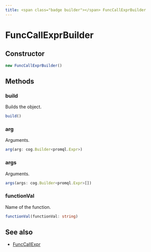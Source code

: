 ```yaml
---
title: <span class="badge builder"></span> FuncCallExprBuilder
---
```

# <span class="badge builder"></span> FuncCallExprBuilder

## Constructor

```typescript
new FuncCallExprBuilder()
```
## Methods

### <span class="badge object-method"></span> build

Builds the object.

```typescript
build()
```

### <span class="badge object-method"></span> arg

Arguments.

```typescript
arg(arg: cog.Builder<promql.Expr>)
```

### <span class="badge object-method"></span> args

Arguments.

```typescript
args(args: cog.Builder<promql.Expr>[])
```

### <span class="badge object-method"></span> functionVal

Name of the function.

```typescript
functionVal(functionVal: string)
```

## See also

 * <span class="badge object-type-interface"></span> [FuncCallExpr](./object-FuncCallExpr.md)
